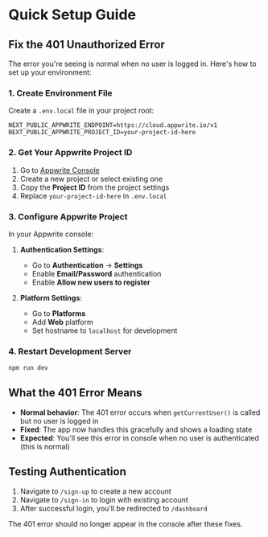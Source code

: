 # Quick Setup Guide

## Fix the 401 Unauthorized Error

The error you're seeing is normal when no user is logged in. Here's how to set up your environment:

### 1. Create Environment File

Create a `.env.local` file in your project root:

```env
NEXT_PUBLIC_APPWRITE_ENDPOINT=https://cloud.appwrite.io/v1
NEXT_PUBLIC_APPWRITE_PROJECT_ID=your-project-id-here
```

### 2. Get Your Appwrite Project ID

1. Go to [Appwrite Console](https://cloud.appwrite.io)
2. Create a new project or select existing one
3. Copy the **Project ID** from the project settings
4. Replace `your-project-id-here` in `.env.local`

### 3. Configure Appwrite Project

In your Appwrite console:

1. **Authentication Settings**:
   - Go to **Authentication** → **Settings**
   - Enable **Email/Password** authentication
   - Enable **Allow new users to register**

2. **Platform Settings**:
   - Go to **Platforms**
   - Add **Web** platform
   - Set hostname to `localhost` for development

### 4. Restart Development Server

```bash
npm run dev
```

## What the 401 Error Means

- **Normal behavior**: The 401 error occurs when `getCurrentUser()` is called but no user is logged in
- **Fixed**: The app now handles this gracefully and shows a loading state
- **Expected**: You'll see this error in console when no user is authenticated (this is normal)

## Testing Authentication

1. Navigate to `/sign-up` to create a new account
2. Navigate to `/sign-in` to login with existing account
3. After successful login, you'll be redirected to `/dashboard`

The 401 error should no longer appear in the console after these fixes.
